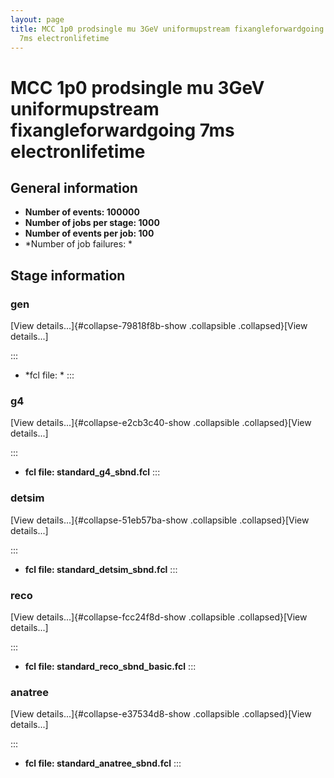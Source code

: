 ```yaml
---
layout: page
title: MCC 1p0 prodsingle mu 3GeV uniformupstream fixangleforwardgoing
  7ms electronlifetime
---
```




MCC 1p0 prodsingle mu 3GeV uniformupstream fixangleforwardgoing 7ms electronlifetime
============================================================================================================================================================================================



General information 
----------------------------------------------------------

-   **Number of events: 100000**
-   **Number of jobs per stage: 1000**
-   **Number of events per job: 100**
-   \*Number of job failures: \*



Stage information 
------------------------------------------------------



### gen 

[View details\...]{#collapse-79818f8b-show .collapsible
.collapsed}[View details\...]

::: 
-   \*fcl file: \*
:::



### g4 

[View details\...]{#collapse-e2cb3c40-show .collapsible
.collapsed}[View details\...]

::: 
-   **fcl file: standard\_g4\_sbnd.fcl**
:::



### detsim 

[View details\...]{#collapse-51eb57ba-show .collapsible
.collapsed}[View details\...]

::: 
-   **fcl file: standard\_detsim\_sbnd.fcl**
:::



### reco 

[View details\...]{#collapse-fcc24f8d-show .collapsible
.collapsed}[View details\...]

::: 
-   **fcl file: standard\_reco\_sbnd\_basic.fcl**
:::



### anatree 

[View details\...]{#collapse-e37534d8-show .collapsible
.collapsed}[View details\...]

::: 
-   **fcl file: standard\_anatree\_sbnd.fcl**
:::
